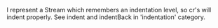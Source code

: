 I represent a Stream which remembers an indentation level, so cr's will indent properly. See indent and indentBack in 'indentation' category.
